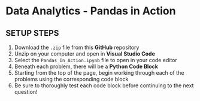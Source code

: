 # Data Analytics - Pandas in Action

## SETUP STEPS

1. Download the `.zip` file from this **GitHub** repository
2. Unzip on your computer and open in **Visual Studio Code**
3. Select the `Pandas_In_Action.ipynb` file to open in your code editor
4. Beneath each problem, there will be a **Python Code Block**
5. Starting from the top of the page, begin working through each of the problems using the corresponding code block
6. Be sure to thoroughly test each code block before continuing to the next question!
